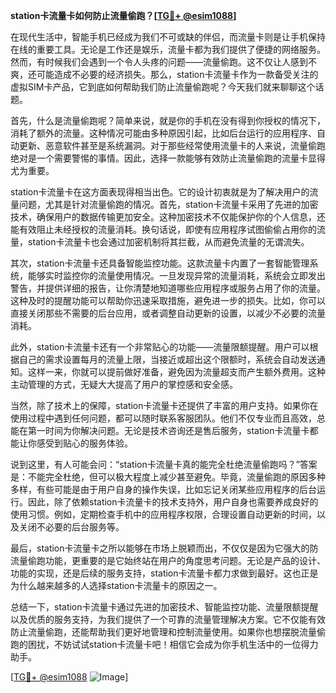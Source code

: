 **station卡流量卡如何防止流量偷跑？[[TG💪+ @esim1088](https://t.me/s/esim1088)]**

在现代生活中，智能手机已经成为我们不可或缺的伴侣，而流量卡则是让手机保持在线的重要工具。无论是工作还是娱乐，流量卡都为我们提供了便捷的网络服务。然而，有时候我们会遇到一个令人头疼的问题——流量偷跑。这不仅让人感到不爽，还可能造成不必要的经济损失。那么，station卡流量卡作为一款备受关注的虚拟SIM卡产品，它到底如何帮助我们防止流量偷跑呢？今天我们就来聊聊这个话题。

首先，什么是流量偷跑呢？简单来说，就是你的手机在没有得到你授权的情况下，消耗了额外的流量。这种情况可能由多种原因引起，比如后台运行的应用程序、自动更新、恶意软件甚至是系统漏洞。对于那些经常使用流量卡的人来说，流量偷跑绝对是一个需要警惕的事情。因此，选择一款能够有效防止流量偷跑的流量卡显得尤为重要。

station卡流量卡在这方面表现得相当出色。它的设计初衷就是为了解决用户的流量问题，尤其是针对流量偷跑的情况。首先，station卡流量卡采用了先进的加密技术，确保用户的数据传输更加安全。这种加密技术不仅能保护你的个人信息，还能有效阻止未经授权的流量消耗。换句话说，即使有应用程序试图偷偷占用你的流量，station卡流量卡也会通过加密机制将其拦截，从而避免流量的无谓流失。

其次，station卡流量卡还具备智能监控功能。这款流量卡内置了一套智能管理系统，能够实时监控你的流量使用情况。一旦发现异常的流量消耗，系统会立即发出警告，并提供详细的报告，让你清楚地知道哪些应用程序或服务占用了你的流量。这种及时的提醒功能可以帮助你迅速采取措施，避免进一步的损失。比如，你可以直接关闭那些不需要的后台应用，或者调整自动更新的设置，以减少不必要的流量消耗。

此外，station卡流量卡还有一个非常贴心的功能——流量限额提醒。用户可以根据自己的需求设置每月的流量上限，当接近或超出这个限额时，系统会自动发送通知。这样一来，你就可以提前做好准备，避免因为流量超支而产生额外费用。这种主动管理的方式，无疑大大提高了用户的掌控感和安全感。

当然，除了技术上的保障，station卡流量卡还提供了丰富的用户支持。如果你在使用过程中遇到任何问题，都可以随时联系客服团队。他们不仅专业而且高效，总能在第一时间为你解决问题。无论是技术咨询还是售后服务，station卡流量卡都能让你感受到贴心的服务体验。

说到这里，有人可能会问：“station卡流量卡真的能完全杜绝流量偷跑吗？”答案是：不能完全杜绝，但可以极大程度上减少甚至避免。毕竟，流量偷跑的原因多种多样，有些可能是由于用户自身的操作失误，比如忘记关闭某些应用程序的后台运行。因此，除了依赖station卡流量卡的技术支持外，用户自身也需要养成良好的使用习惯。例如，定期检查手机中的应用程序权限，合理设置自动更新的时间，以及关闭不必要的后台服务等。

最后，station卡流量卡之所以能够在市场上脱颖而出，不仅仅是因为它强大的防流量偷跑功能，更重要的是它始终站在用户的角度思考问题。无论是产品的设计、功能的实现，还是后续的服务支持，station卡流量卡都力求做到最好。这也正是为什么越来越多的人选择station卡流量卡的原因之一。

总结一下，station卡流量卡通过先进的加密技术、智能监控功能、流量限额提醒以及优质的服务支持，为我们提供了一个可靠的流量管理解决方案。它不仅能有效防止流量偷跑，还能帮助我们更好地管理和控制流量使用。如果你也想摆脱流量偷跑的困扰，不妨试试station卡流量卡吧！相信它会成为你手机生活中的一位得力助手。

[[TG💪+ @esim1088](https://t.me/s/esim1088) ![Image](https://i.postimg.cc/4NQfJmqS/Snipaste-2025-05-13-00-14-12.png)]